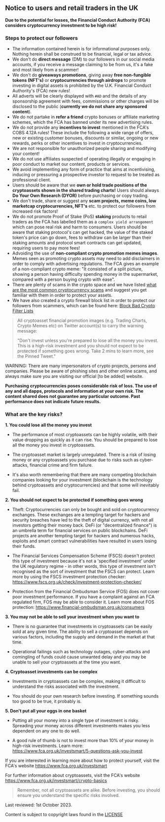 ## Notice to users and retail traders in the UK

**Due to the potential for losses, the Financial Conduct Authority (FCA) considers cryptocurrency investment to be high risk!**

### Steps to protect our followers

* The information contained herein is for informational purposes only. Nothing herein shall be construed to be financial, legal or tax advice.
* We don't do **direct message** (DM) to our followers in our social media accounts, if you receive a message claiming to be from us, it's a fake and most likely from a scammer!
* We don't do **giveaways promotions**, giving away **free non-fungible tokens (NFT's)** or **cryptocurrencies through airdrops** to promote investing in digital assets is prohibited by the U.K. Financial Conduct Authority's (FCA) new rules!
* All adverts will be clearly displayed with `#AD` and the details of any sponsorship agreement with fees, commissions or other charges will be disclosed to the public (**currently we do not share any sponsored content**).
* We do not partake in **refer a friend** crypto bonuses or affiliate marketing schemes, which the FCA has banned under its new advertising rules.
* We do not provide any **incentives to invest** mentioned in the FCA's COBS 4.12A rules! These include the following a wide range of offers, new or existing customer bonuses, discounts or similar, ongoing or new rewards, perks or other incentives to invest in cryptocurrencies.
* We are not responsible for unauthorized people sharing and modifying your content!
* We do not use affiliates suspected of operating illegally or engaging in poor conduct to market our content, products or services.
* We avoid implementing any form of practice that aims at incentivising, inducing or pressuring a prospective investor to request to be treated as professional client.  
* Users should be aware that we **own or hold trade positions of the cryptoassets shown in the shared trading charts!** Users should always **Do Your Own Research (DYOR)** before purchasing or copy trading.
* We don't trade, share or suggest any **scam projects, meme coins, low marketcap cryptocurrencies, NFT's** etc. to protect our followers from increased risk factors!
* We do not promote Proof of Stake (PoS) **staking** products to retail traders as the FCA has labelled them as a `complex yield arrangement` which can pose real risk and harm to consumers. Users should be aware that staking protocol's can get hacked, the value of the staked token's price can go down, fees to withdraw can be larger than their staking amounts and protocol smart contracts can get updated, requiring users to pay more fees!
* Advoiding the use of **non-compliant crypto promotion memes images**. Memes seen as promoting crypto assets may need to add disclaimers in order to comply with advertising regulations. The FCA gives an example of a non-compliant crypto meme: "It consisted of a split picture, showing a person having difficulty spending money in the supermarket, compared with a person buying crypto with ease".
* There are plenty of scams in the crypto space and we have listed [what are the most common cryptocurrency scams](https://github.com/Summer-CMS-Vendor-Packages/sc-block-bad-crypto-filter-lists/blob/master/docs/scams/what-are-the-most-common-cryptocurrency-scams.md) and suggest you get familiar with them in order to protect your assets.
* We have also created a crypto firewall block list in order to protect our followers from scammers, which can be found here: [Block Bad Crypto Filter Lists](https://github.com/Summer-CMS-Vendor-Packages/sc-block-bad-crypto-filter-lists)

> All cryptoasset financial promotion images (e.g. Trading Charts, Crypto Memes etc) on Twitter account(s) to carry the warning message:
> 
> "Don't invest unless you're prepared to lose all the money you invest. This is a high-risk investment and you should not expect to be protected if something goes wrong. Take 2 mins to learn more, see the Pinned Tweet."

WARNING: There are many impersonators of crypto projects, persons and companies. Please be aware of phishing sites and other online scams, and always make sure you are visiting our official [to be added] website.

**Purchasing cryptocurrencies poses considerable risk of loss. The use of any and all dapps, protocols and information at your own risk. The content shared does not guarantee any particular outcome. Past performance does not indicate future results.**

### What are the key risks?

**1\. You could lose all the money you invest**

* The performance of most cryptoassets can be highly volatile, with their value dropping as quickly as it can rise. You should be prepared to lose all the money you invest in cryptoassets.

* The cryptoasset market is largely unregulated. There is a risk of losing money or any cryptoassets you purchase due to risks such as cyber-attacks, financial crime and firm failure.

* It's also worth remembering that there are many competing blockchain companies looking for your investment (blockchain is the technology behind cryptoassets and cryptocurrencies) and that some will inevitably fail. 

**2\. You should not expect to be protected if something goes wrong**

* Theft: Cryptocurrencies can only be bought and sold on cryptocurrency exchanges. These exchanges are a tempting target for hackers and security breaches have led to the theft of digital currency, with not all investors getting their money back. DeFi (or "decentralized finance") is an umbrella term for financial services on public blockchains. DeFi projects are another tempting target for hackers and numerous hacks, exploits and smart contract vulnerabilities have resulted in users losing their funds.

* The Financial Services Compensation Scheme (FSCS) doesn't protect this type of investment because it's not a 'specified investment' under the UK regulatory regime - in other words, this type of investment isn't recognised as the sort of investment that the FSCS can protect. Learn more by using the FSCS investment protection checker: https://www.fscs.org.uk/check/investment-protection-checker/

* Protection from the Financial Ombudsman Service (FOS) does not cover poor investment performance. If you have a complaint against an FCA regulated firm, FOS may be able to consider it. Learn more about FOS protection: https://www.financial-ombudsman.org.uk/consumers

**3\. You may not be able to sell your investment when you want to**

* There is no guarantee that investments in cryptoassets can be easily sold at any given time. The ability to sell a cryptoasset depends on various factors, including the supply and demand in the market at that time.

* Operational failings such as technology outages, cyber-attacks and comingling of funds could cause unwanted delay and you may be unable to sell your cryptoassets at the time you want.

**4\. Cryptoasset investments can be complex**

* Investments in cryptoassets can be complex, making it difficult to understand the risks associated with the investment.

* You should do your own research before investing. If something sounds too good to be true, it probably is.

**5\. Don't put all your eggs in one basket**

* Putting all your money into a single type of investment is risky. Spreading your money across different investments makes you less dependent on any one to do well.

* A good rule of thumb is not to invest more than 10% of your money in high-risk investments. Learn more: https://www.fca.org.uk/investsmart/5-questions-ask-you-invest

If you are interested in learning more about how to protect yourself, visit the FCA's website https://www.fca.org.uk/investsmart

For further information about cryptoassets, visit the FCA's website https://www.fca.org.uk/investsmart/crypto-basics

> Remember, not all cryptoassets are alike. Before investing, you should ensure you understand the specific risks involved.

Last reviewed: 1st October 2023.

Content is subject to copyright laws found in the [LICENSE](https://github.com/Summer-CMS-Vendor-Packages/sc-block-bad-crypto-filter-lists/blob/master/LICENSE)
